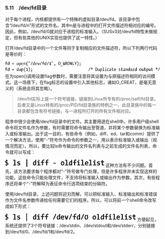 ### 5.11　/dev/fd目录

对于每个进程，内核都提供有一个特殊的虚拟目录/dev/fd。该目录中包含“/dev/fd/n”形式的文件名，其中n是与进程中的打开文件描述符相对应的编号。因此，例如，/dev/fd/0就对应于进程的标准输入。（SUSv3对/dev/fd特性未做规定，但有些其他的UNIX实现也提供了这一特性。）

打开/dev/fd目录中的一个文件等同于复制相应的文件描述符，所以下列两行代码是等价的：



![102.png](../images/102.png)
在为open()调用设置flag参数时，需要注意将其设置为与原描述符相同的访问模式。这一场景下，在flag标志的设置中引入其他标志，诸如O_CREAT，是毫无意义的（系统会将其忽略）。

> /dev/fd实际上是一个符号链接，链接到Linux所专有的/proc/self/fd目录。后者又是Linux特有的/proc/PID/fd目录族的特例之一，此目录族中的每一目录都包含有符号链接，与一进程所打开的所有文件相对应。

程序中很少会使用/dev/fd目录中的文件。其主要用途在shell中。许多用户级shell命令将文件名作为参数，有时需要将命令输出至管道，并将某个参数替换为标准输入或标准输出。出于这一目的，有些命令（例如，diff、ed、tar和comm）提供了一个解决方法，使用“-”符号作为命令的参数之一，用以表示标准输入或输出（视情况而定）。所以，要比较ls命令输出的文件名列表与之前生成的文件名列表，命令就可以写成：



![103.png](../images/103.png)
这种方法有不少问题。首先，该方法要求每个程序都对“-”符号做专门处理，但是许多程序并未实现这样的功能，这些命令只能处理文件，不支持将标准输入或输出作为参数。其次，有些程序还将单个“-”符解释为表征命令行选项结束的分隔符。

使用/dev/fd目录，上述问题将迎刃而解，可以把标准输入、标准输出和标准错误作为文件名参数传递给任何需要它们的程序。所以，可以将前一个shell命令改写成如下形式：



![104.png](../images/104.png)
方便起见，系统还提供了3个符号链接：/dev/stdin、/dev/stdout和/dev/stderr，分别链接到/dev/fd/0、/dev/fd/1和/dev/fd/2。

